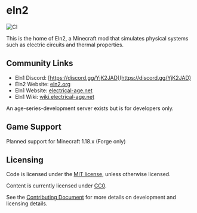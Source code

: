 # eln2
![CI](https://github.com/eln2/eln2/workflows/CI/badge.svg)

This is the home of Eln2, a Minecraft mod that simulates physical systems such as electric circuits and thermal properties.

## Community Links

* Eln1 Discord: [https://discord.gg/YjK2JAD](https://discord.gg/YjK2JAD)
* Eln2 Website: [eln2.org](https://eln2.org)
* Eln1 Website: [electrical-age.net](https://electrical-age.net)
* Eln1 Wiki: [wiki.electrical-age.net](https://wiki.electrical-age.net)

An age-series-development server exists but is for developers only.

## Game Support

Planned support for Minecraft 1.18.x (Forge only)

## Licensing

Code is licensed under the [MIT license](LICENSE.md), unless otherwise licensed.

Content is currently licensed under [CC0](https://creativecommons.org/share-your-work/public-domain/cc0/).

See the [Contributing Document](docs/CONTRIBUTING.md) for more details on development and licensing details.
